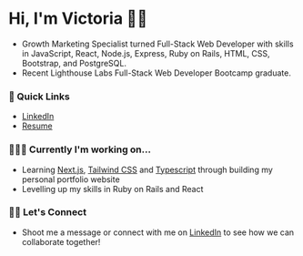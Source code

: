 <!--
**vwong02/vwong02** is a ✨ _special_ ✨ repository because its `README.md` (this file) appears on your GitHub profile.

Here are some ideas to get you started:

- 🔭 I’m currently working on ...
- 🌱 I’m currently learning ...
- 👯 I’m looking to collaborate on ...
- 🤔 I’m looking for help with ...
- 💬 Ask me about ...
- 📫 How to reach me: ...
- 😄 Pronouns: ...
- ⚡ Fun fact: ...
-->

# Hi, I'm Victoria 👋🏼

- Growth Marketing Specialist turned Full-Stack Web Developer with skills in JavaScript, React, Node.js, Express, Ruby on Rails, HTML, CSS, Bootstrap, and PostgreSQL. 
- Recent Lighthouse Labs Full-Stack Web Developer Bootcamp graduate.


### 🔗 Quick Links
- [LinkedIn](https://www.linkedin.com/in/vwong02/)
- [Resume](https://flowcv.com/resume/o187pp8r8w)



### 👩🏼‍💻 Currently I'm working on...
- Learning [Next.js](https://nextjs.org/), [Tailwind CSS](https://tailwindcss.com/) and [Typescript](https://www.typescriptlang.org/) through building my personal portfolio website 
- Levelling up my skills in Ruby on Rails and React


### 🤝🏼 Let's Connect
- Shoot me a message or connect with me on [LinkedIn](https://www.linkedin.com/in/vwong02/) to see how we can collaborate together!
